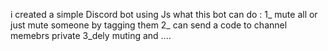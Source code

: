 i created a simple Discord bot using Js
what this bot can do :
1_ mute all or just mute someone by tagging them
2_ can send a code to channel memebrs private
3_dely muting 
and ....
